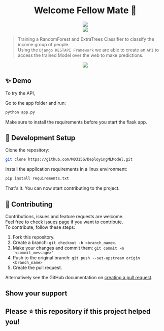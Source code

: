 <h1 align="center">Welcome Fellow Mate 👋</h1>
<p align="center">
	<a href="https://www.python.org/" alt="Made with Python">
		<img src="http://ForTheBadge.com/images/badges/made-with-python.svg" />
	</a>
	<br>
		<a href="https://github.com/M0315G/DeployingMLModel" alt="DeployingMLModel Repo Size">
			<img src="https://img.shields.io/github/repo-size/M0315G/DeployingMLModel" />
		</a>
	</p>

> Training a RandomForest and ExtraTrees Classifier to classify the income group of people.
> <br /> Using the `Django RESTAPI Framework` we are able to create an `API` to access the trained Model over the web to make predictions.

<p align="center">
	<a href="https://www.youtube.com/watch?v=9ela0BQeP9M" alt="Youtube Video">
        <img src="https://img.youtube.com/vi/9ela0BQeP9M/0.jpg" />
    </a>
	</p>

## ✨ Demo

To try the API, 

Go to the app folder and run:

```sh
python app.py
```

Make sure to install the requirements before you start the flask app.

## 🚀 Development Setup

Clone the repository:

```sh
git clone https://github.com/M0315G/DeployingMLModel.git
```

Install the application requirements in a linux environment:

```sh
pip install requirements.txt
```

That's it. You can now start contributing to the project.

## 🤝 Contributing

Contributions, issues and feature requests are welcome.<br /> Feel free to check
[issues page](https://github.com/M0315G/DeployingMLModel/issues) if you want to
contribute.<br /> To contribute, follow these steps:

1. Fork this repository.
2. Create a branch: `git checkout -b <branch_name>`.
3. Make your changes and commit them: `git commit -m '<commit_message>'`
4. Push to the original branch: `git push --set-upstream origin <branch_name>`
5. Create the pull request.

Alternatively see the GitHub documentation on
[creating a pull request](https://help.github.com/en/github/collaborating-with-issues-and-pull-requests/creating-a-pull-request).

## Show your support

Please ⭐️ this repository if this project helped you!
---
